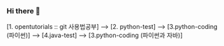 ### Hi there 👋
[1. opentutorials :: git 사용법공부] --> [2. python-test] --> [3.python-coding (파이썬)] --> [4.java-test] --> [3.python-coding (파이썬과 자바)]
<!--
**3baaa/3baaa** is a ✨ _special_ ✨ repository because its `README.md` (this file) appears on your GitHub profile.

Here are some ideas to get you started:

- 🔭 I’m currently working on ...
- 🌱 I’m currently learning ...
- 👯 I’m looking to collaborate on ...
- 🤔 I’m looking for help with ...
- 💬 Ask me about ...
- 📫 How to reach me: ...
- 😄 Pronouns: ...
- ⚡ Fun fact: ...
-->
